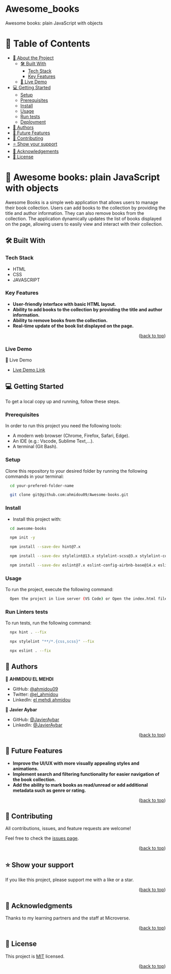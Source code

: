# Awesome_books

Awesome books: plain JavaScript with objects

<a name="readme-top"></a>

# 📗 Table of Contents

- [📖 About the Project](#about-project)
  - [🛠️ Built With](#built-with)
    - [Tech Stack](#tech-stack)
    - [Key Features](#key-features)
  - [🚀 Live Demo](#live-demo)
- [💻 Getting Started](#getting-started)
  - [Setup](#setup)
  - [Prerequisites](#prerequisites)
  - [Install](#install)
  - [Usage](#usage)
  - [Run tests](#run-tests)
  - [Deployment](#triangular_flag_on_post-deployment)
- [👥 Authors](#authors)
- [🔭 Future Features](#future-features)
- [🤝 Contributing](#contributing)
- [⭐ Show your support](#support)
- [🙏 Acknowledgements](#acknowledgements)
- [📝 License](#license)

<!-- PROJECT DESCRIPTION -->

# 📖 Awesome books: plain JavaScript with objects <a name="about-project"></a>

Awesome Books is a simple web application that allows users to manage their book collection. Users can add books to the collection by providing the title and author information. They can also remove books from the collection. The application dynamically updates the list of books displayed on the page, allowing users to easily view and interact with their collection.

## 🛠️ Built With <a name="built-with">

### Tech Stack <a name="tech-stack"></a>

- HTML
- CSS
- JAVASCRIPT

</a>

<!-- Features -->

### Key Features <a name="key-features"></a>

- **User-friendly interface with basic HTML layout.**
- **Ability to add books to the collection by providing the title and author information.**
- **Ability to remove books from the collection.**
- **Real-time update of the book list displayed on the page.**

<p align="right">(<a href="#readme-top">back to top</a>)</p>

### Live Demo <a name="live-demo"></a>

🚀 Live Demo

- [Live Demo Link](https://ahmidou09.github.io/Awesome-books/)


<!-- GETTING STARTED -->

## 💻 Getting Started <a name="getting-started"></a>

To get a local copy up and running, follow these steps.

### Prerequisites

In order to run this project you need the following tools:

- A modern web browser (Chrome, Firefox, Safari, Edge).
- An IDE (e.g.: Vscode, Sublime Text,...).
- A terminal (Git Bash).

### Setup

Clone this repository to your desired folder by running the following commands in your terminal:

```sh
  cd your-prefered-folder-name

  git clone git@github.com:ahmidou09/Awesome-books.git
```

### Install

- Install this project with:

```sh
  cd awesome-books

  npm init -y

  npm install --save-dev hint@7.x

  npm install --save-dev stylelint@13.x stylelint-scss@3.x stylelint-config-standard@21.x stylelint-csstree-validator@1.x

  npm install --save-dev eslint@7.x eslint-config-airbnb-base@14.x eslint-plugin-import@2.x babel-eslint@10.x
```

### Usage

To run the project, execute the following command:

```sh
  Open the project in live server (VS Code) or Open the index.html file on your browser.
```

### Run Linters tests

To run tests, run the following command:

```sh
  npx hint . --fix

  npx stylelint "**/*.{css,scss}" --fix

  npx eslint . --fix
```

<!-- AUTHORS -->

## 👥 Authors <a name="authors"></a>

👤 **AHMIDOU EL MEHDI**

- GitHub: [@ahmidou09](https://github.com/ahmidou09)
- Twitter: [@el_ahmidou](https://twitter.com/el_ahmidou)
- LinkedIn: [el mehdi ahmidou](https://www.linkedin.com/in/el-mehdi-ahmidou-312590125/)

👤 **Javier Aybar**

- GitHub: [@JavierAybar](https://github.com/JavierAybar)
- LinkedIn: [@JavierAybar](https://www.linkedin.com/in/javier-aybar-932376274/)

<p align="right">(<a href="#readme-top">back to top</a>)</p>

<!-- FUTURE FEATURES -->

## 🔭 Future Features <a name="future-features"></a>

- **Improve the UI/UX with more visually appealing styles and animations.**
- **Implement search and filtering functionality for easier navigation of the book collection.**
- **Add the ability to mark books as read/unread or add additional metadata such as genre or rating.**

<p align="right">(<a href="#readme-top">back to top</a>)</p>

<!-- CONTRIBUTING -->

## 🤝 Contributing <a name="contributing"></a>

All contributions, issues, and feature requests are welcome!

Feel free to check the [issues page](../../issues/).

<p align="right">(<a href="#readme-top">back to top</a>)</p>

<!-- SUPPORT -->

## ⭐ Show your support <a name="support"></a>

If you like this project, please support me with a like or a star.

<p align="right">(<a href="#readme-top">back to top</a>)</p>

<!-- ACKNOWLEDGEMENTS -->

## 🙏 Acknowledgments <a name="acknowledgements"></a>

Thanks to my learning partners and the staff at Microverse.

<p align="right">(<a href="#readme-top">back to top</a>)</p>

<!-- LICENSE -->

## 📝 License <a name="license"></a>

This project is [MIT](./MIT.md) licensed.

<p align="right">(<a href="#readme-top">back to top</a>)</p>
